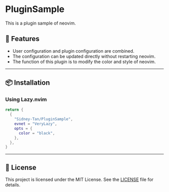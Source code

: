 # PluginSample
This is a plugin sample of neovim.


## 🚀 Features

- User configuration and plugin configuration are combined.
- The configuration can be updated directly without restarting neovim.
- The function of this plugin is to modify the color and style of neovim.

---

## 📦 Installation

### Using Lazy.nvim

```lua
return {
  {
    "Sidney-Tan/PluginSample",
    evnet = "VeryLazy",
    opts = {
      color = "black",
    },
  },
}
```

---

## 📝 License

This project is licensed under the MIT License. See the [LICENSE](https://github.com/Sidney-Tan/PluginSample/LICENSE) file for details.

